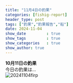```yaml
---
title: "11月4日の釣果"
categories: [fishig-report]
header_type: post
tags: ["釣果","釣果報告","船"]
date: 2024-11-04
show_date         : true
show_tags         : true
show_categories   : true
show_author: true
---
```

**10月11日の釣果**
<br>
今日の釣果は…  
![20241104firp](https://dsm04pap002files.storage.live.com/y4mhzCbaEfl1qJlQoZwavo2alBcB8rRiP2jVrq5SXtl8nMj1Cf1AyztbHFvnAQZtkWz3ZYkyYFJETHuq9A4u9kDN6zl3d6J-c1131lD-BatIj-WFJX4w6xmmEELmNO9G1GQf6LB8tW_mHxPToHzbjUjdkOCgiTXN5h7dB-4MJqtDjxeEuvgjcOcrzeogMBH3WKfTUZ_9XlQp3IefrgvC_porg?encodeFailures=1&width=958&height=538"20241104の釣果")






